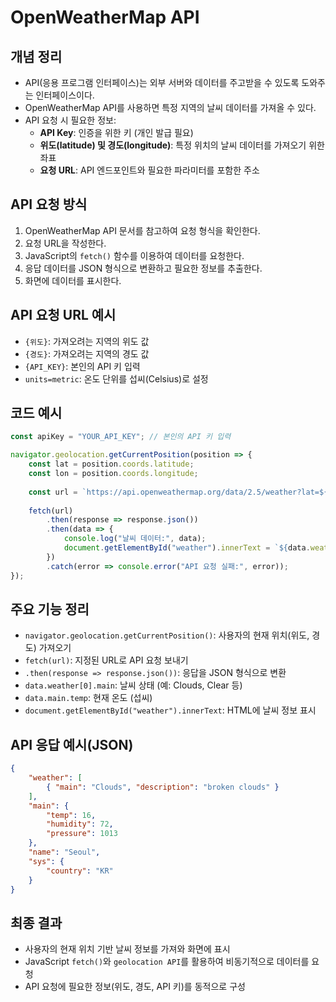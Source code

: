# OpenWeatherMap API

## 개념 정리
- API(응용 프로그램 인터페이스)는 외부 서버와 데이터를 주고받을 수 있도록 도와주는 인터페이스이다.
- OpenWeatherMap API를 사용하면 특정 지역의 날씨 데이터를 가져올 수 있다.
- API 요청 시 필요한 정보:
  - **API Key**: 인증을 위한 키 (개인 발급 필요)
  - **위도(latitude) 및 경도(longitude)**: 특정 위치의 날씨 데이터를 가져오기 위한 좌표
  - **요청 URL**: API 엔드포인트와 필요한 파라미터를 포함한 주소

## API 요청 방식
1. OpenWeatherMap API 문서를 참고하여 요청 형식을 확인한다.
2. 요청 URL을 작성한다.
3. JavaScript의 `fetch()` 함수를 이용하여 데이터를 요청한다.
4. 응답 데이터를 JSON 형식으로 변환하고 필요한 정보를 추출한다.
5. 화면에 데이터를 표시한다.

## API 요청 URL 예시
- `{위도}`: 가져오려는 지역의 위도 값
- `{경도}`: 가져오려는 지역의 경도 값
- `{API_KEY}`: 본인의 API 키 입력
- `units=metric`: 온도 단위를 섭씨(Celsius)로 설정

## 코드 예시

```javascript
const apiKey = "YOUR_API_KEY"; // 본인의 API 키 입력

navigator.geolocation.getCurrentPosition(position => {
    const lat = position.coords.latitude;
    const lon = position.coords.longitude;
    
    const url = `https://api.openweathermap.org/data/2.5/weather?lat=${lat}&lon=${lon}&appid=${apiKey}&units=metric`;
    
    fetch(url)
        .then(response => response.json())
        .then(data => {
            console.log("날씨 데이터:", data);
            document.getElementById("weather").innerText = `${data.weather[0].main}, ${data.main.temp}°C`;
        })
        .catch(error => console.error("API 요청 실패:", error));
});
```

## 주요 기능 정리
- `navigator.geolocation.getCurrentPosition()`: 사용자의 현재 위치(위도, 경도) 가져오기
- `fetch(url)`: 지정된 URL로 API 요청 보내기
- `.then(response => response.json())`: 응답을 JSON 형식으로 변환
- `data.weather[0].main`: 날씨 상태 (예: Clouds, Clear 등)
- `data.main.temp`: 현재 온도 (섭씨)
- `document.getElementById("weather").innerText`: HTML에 날씨 정보 표시

## API 응답 예시(JSON)

```json
{
    "weather": [
        { "main": "Clouds", "description": "broken clouds" }
    ],
    "main": {
        "temp": 16,
        "humidity": 72,
        "pressure": 1013
    },
    "name": "Seoul",
    "sys": {
        "country": "KR"
    }
}
```

## 최종 결과
- 사용자의 현재 위치 기반 날씨 정보를 가져와 화면에 표시
- JavaScript `fetch()`와 `geolocation API`를 활용하여 비동기적으로 데이터를 요청
- API 요청에 필요한 정보(위도, 경도, API 키)를 동적으로 구성